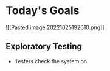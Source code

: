 # Today's Goals
![[Pasted image 20221025192610.png]]

## Exploratory Testing
- Testers check the system on